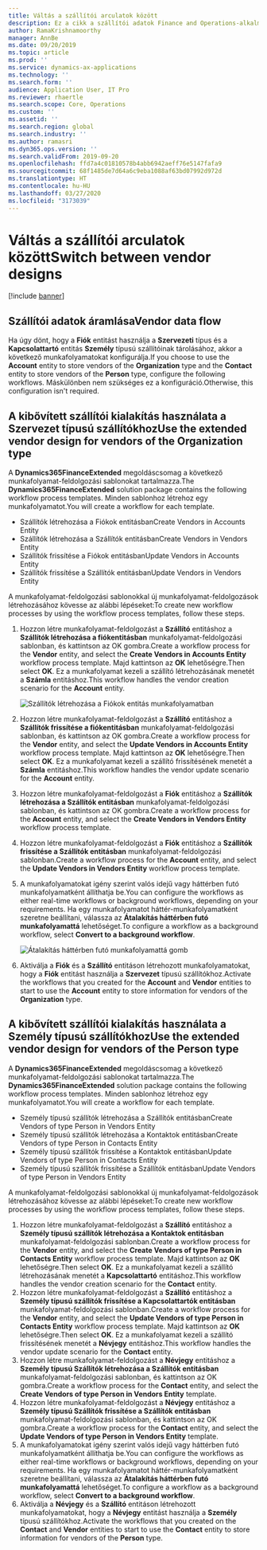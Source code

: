 ```yaml
---
title: Váltás a szállítói arculatok között
description: Ez a cikk a szállítói adatok Finance and Operations-alkalmazások és Common Data Service közötti integrációjának átváltási módjáról ad felvilágosítást.
author: RamaKrishnamoorthy
manager: AnnBe
ms.date: 09/20/2019
ms.topic: article
ms.prod: ''
ms.service: dynamics-ax-applications
ms.technology: ''
ms.search.form: ''
audience: Application User, IT Pro
ms.reviewer: rhaertle
ms.search.scope: Core, Operations
ms.custom: ''
ms.assetid: ''
ms.search.region: global
ms.search.industry: ''
ms.author: ramasri
ms.dyn365.ops.version: ''
ms.search.validFrom: 2019-09-20
ms.openlocfilehash: ffd7a4c01810578b4abb6942aeff76e5147fafa9
ms.sourcegitcommit: 68f1485de7d64a6c9eba1088af63bd07992d972d
ms.translationtype: HT
ms.contentlocale: hu-HU
ms.lasthandoff: 03/27/2020
ms.locfileid: "3173039"
---
```

# <a name="switch-between-vendor-designs"></a><span data-ttu-id="247d8-103">Váltás a szállítói arculatok között</span><span class="sxs-lookup"><span data-stu-id="247d8-103">Switch between vendor designs</span></span>

[!include [banner](../../includes/banner.md)]



## <a name="vendor-data-flow"></a><span data-ttu-id="247d8-104">Szállítói adatok áramlása</span><span class="sxs-lookup"><span data-stu-id="247d8-104">Vendor data flow</span></span> 

<span data-ttu-id="247d8-105">Ha úgy dönt, hogy a **Fiók** entitást használja a **Szervezeti** típus és a **Kapcsolattartó** entitás **Személy** típusú szállítóinak tárolásához, akkor a következő munkafolyamatokat konfigurálja.</span><span class="sxs-lookup"><span data-stu-id="247d8-105">If you choose to use the **Account** entity to store vendors of the **Organization** type and the **Contact** entity to store vendors of the **Person** type, configure the following workflows.</span></span> <span data-ttu-id="247d8-106">Máskülönben nem szükséges ez a konfiguráció.</span><span class="sxs-lookup"><span data-stu-id="247d8-106">Otherwise, this configuration isn't required.</span></span>

## <a name="use-the-extended-vendor-design-for-vendors-of-the-organization-type"></a><span data-ttu-id="247d8-107">A kibővített szállítói kialakítás használata a Szervezet típusú szállítókhoz</span><span class="sxs-lookup"><span data-stu-id="247d8-107">Use the extended vendor design for vendors of the Organization type</span></span>

<span data-ttu-id="247d8-108">A **Dynamics365FinanceExtended** megoldáscsomag a következő munkafolyamat-feldolgozási sablonokat tartalmazza.</span><span class="sxs-lookup"><span data-stu-id="247d8-108">The **Dynamics365FinanceExtended** solution package contains the following workflow process templates.</span></span> <span data-ttu-id="247d8-109">Minden sablonhoz létrehoz egy munkafolyamatot.</span><span class="sxs-lookup"><span data-stu-id="247d8-109">You will create a workflow for each template.</span></span>

+ <span data-ttu-id="247d8-110">Szállítók létrehozása a Fiókok entitásban</span><span class="sxs-lookup"><span data-stu-id="247d8-110">Create Vendors in Accounts Entity</span></span>
+ <span data-ttu-id="247d8-111">Szállítók létrehozása a Szállítók entitásban</span><span class="sxs-lookup"><span data-stu-id="247d8-111">Create Vendors in Vendors Entity</span></span>
+ <span data-ttu-id="247d8-112">Szállítók frissítése a Fiókok entitásban</span><span class="sxs-lookup"><span data-stu-id="247d8-112">Update Vendors in Accounts Entity</span></span>
+ <span data-ttu-id="247d8-113">Szállítók frissítése a Szállítók entitásban</span><span class="sxs-lookup"><span data-stu-id="247d8-113">Update Vendors in Vendors Entity</span></span>

<span data-ttu-id="247d8-114">A munkafolyamat-feldolgozási sablonokkal új munkafolyamat-feldolgozások létrehozásához kövesse az alábbi lépéseket:</span><span class="sxs-lookup"><span data-stu-id="247d8-114">To create new workflow processes by using the workflow process templates, follow these steps.</span></span>

1. <span data-ttu-id="247d8-115">Hozzon létre munkafolyamat-feldolgozást a **Szállító** entitáshoz a **Szállítók létrehozása a fiókentitásban** munkafolyamat-feldolgozási sablonban, és kattintson az OK gombra.</span><span class="sxs-lookup"><span data-stu-id="247d8-115">Create a workflow process for the **Vendor** entity, and select the **Create Vendors in Accounts Entity** workflow process template.</span></span> <span data-ttu-id="247d8-116">Majd kattintson az **OK** lehetőségre.</span><span class="sxs-lookup"><span data-stu-id="247d8-116">Then select **OK**.</span></span> <span data-ttu-id="247d8-117">Ez a munkafolyamat kezeli a szállító létrehozásának menetét a **Számla** entitáshoz.</span><span class="sxs-lookup"><span data-stu-id="247d8-117">This workflow handles the vendor creation scenario for the **Account** entity.</span></span>

    ![Szállítók létrehozása a Fiókok entitás munkafolyamatban](media/create_process.png)

2. <span data-ttu-id="247d8-119">Hozzon létre munkafolyamat-feldolgozást a **Szállító** entitáshoz a **Szállítók frissítése a fiókentitásban** munkafolyamat-feldolgozási sablonban, és kattintson az OK gombra.</span><span class="sxs-lookup"><span data-stu-id="247d8-119">Create a workflow process for the **Vendor** entity, and select the **Update Vendors in Accounts Entity** workflow process template.</span></span> <span data-ttu-id="247d8-120">Majd kattintson az **OK** lehetőségre.</span><span class="sxs-lookup"><span data-stu-id="247d8-120">Then select **OK**.</span></span> <span data-ttu-id="247d8-121">Ez a munkafolyamat kezeli a szállító frissítésének menetét a **Számla** entitáshoz.</span><span class="sxs-lookup"><span data-stu-id="247d8-121">This workflow handles the vendor update scenario for the **Account** entity.</span></span>
3. <span data-ttu-id="247d8-122">Hozzon létre munkafolyamat-feldolgozást a **Fiók** entitáshoz a **Szállítók létrehozása a Szállítók entitásban** munkafolyamat-feldolgozási sablonban, és kattintson az OK gombra.</span><span class="sxs-lookup"><span data-stu-id="247d8-122">Create a workflow process for the **Account** entity, and select the **Create Vendors in Vendors Entity** workflow process template.</span></span>
4. <span data-ttu-id="247d8-123">Hozzon létre munkafolyamat-feldolgozást a **Fiók** entitáshoz a **Szállítók frissítése a Szállítók entitásban** munkafolyamat-feldolgozási sablonban.</span><span class="sxs-lookup"><span data-stu-id="247d8-123">Create a workflow process for the **Account** entity, and select the **Update Vendors in Vendors Entity** workflow process template.</span></span>
5. <span data-ttu-id="247d8-124">A munkafolyamatokat igény szerint valós idejű vagy háttérben futó munkafolyamatként állíthatja be.</span><span class="sxs-lookup"><span data-stu-id="247d8-124">You can configure the workflows as either real-time workflows or background workflows, depending on your requirements.</span></span> <span data-ttu-id="247d8-125">Ha egy munkafolyamatot háttér-munkafolyamatként szeretne beállítani, válassza az **Átalakítás háttérben futó munkafolyamattá** lehetőséget.</span><span class="sxs-lookup"><span data-stu-id="247d8-125">To configure a workflow as a background workflow, select **Convert to a background workflow**.</span></span>

    ![Átalakítás háttérben futó munkafolyamattá gomb](media/background_workflow.png)

6. <span data-ttu-id="247d8-127">Aktiválja a **Fiók** és a **Szállító** entitáson létrehozott munkafolyamatokat, hogy a **Fiók** entitást használja a **Szervezet** típusú szállítókhoz.</span><span class="sxs-lookup"><span data-stu-id="247d8-127">Activate the workflows that you created for the **Account** and **Vendor** entities to start to use the **Account** entity to store information for vendors of the **Organization** type.</span></span>

## <a name="use-the-extended-vendor-design-for-vendors-of-the-person-type"></a><span data-ttu-id="247d8-128">A kibővített szállítói kialakítás használata a Személy típusú szállítókhoz</span><span class="sxs-lookup"><span data-stu-id="247d8-128">Use the extended vendor design for vendors of the Person type</span></span>

<span data-ttu-id="247d8-129">A **Dynamics365FinanceExtended** megoldáscsomag a következő munkafolyamat-feldolgozási sablonokat tartalmazza.</span><span class="sxs-lookup"><span data-stu-id="247d8-129">The **Dynamics365FinanceExtended** solution package contains the following workflow process templates.</span></span> <span data-ttu-id="247d8-130">Minden sablonhoz létrehoz egy munkafolyamatot.</span><span class="sxs-lookup"><span data-stu-id="247d8-130">You will create a workflow for each template.</span></span>

+ <span data-ttu-id="247d8-131">Személy típusú szállítók létrehozása a Szállítók entitásban</span><span class="sxs-lookup"><span data-stu-id="247d8-131">Create Vendors of type Person in Vendors Entity</span></span>
+ <span data-ttu-id="247d8-132">Személy típusú szállítók létrehozása a Kontaktok entitásban</span><span class="sxs-lookup"><span data-stu-id="247d8-132">Create Vendors of type Person in Contacts Entity</span></span>
+ <span data-ttu-id="247d8-133">Személy típusú szállítók frissítése a Kontaktok entitásban</span><span class="sxs-lookup"><span data-stu-id="247d8-133">Update Vendors of type Person in Contacts Entity</span></span>
+ <span data-ttu-id="247d8-134">Személy típusú szállítók frissítése a Szállítók entitásban</span><span class="sxs-lookup"><span data-stu-id="247d8-134">Update Vendors of type Person in Vendors Entity</span></span>

<span data-ttu-id="247d8-135">A munkafolyamat-feldolgozási sablonokkal új munkafolyamat-feldolgozások létrehozásához kövesse az alábbi lépéseket:</span><span class="sxs-lookup"><span data-stu-id="247d8-135">To create new workflow processes by using the workflow process templates, follow these steps.</span></span>

1. <span data-ttu-id="247d8-136">Hozzon létre munkafolyamat-feldolgozást a **Szállító** entitáshoz a **Személy típusú szállítók létrehozása a Kontaktok entitásban** munkafolyamat-feldolgozási sablonban.</span><span class="sxs-lookup"><span data-stu-id="247d8-136">Create a workflow process for the **Vendor** entity, and select the **Create Vendors of type Person in Contacts Entity** workflow process template.</span></span> <span data-ttu-id="247d8-137">Majd kattintson az **OK** lehetőségre.</span><span class="sxs-lookup"><span data-stu-id="247d8-137">Then select **OK**.</span></span> <span data-ttu-id="247d8-138">Ez a munkafolyamat kezeli a szállító létrehozásának menetét a **Kapcsolattartó** entitáshoz.</span><span class="sxs-lookup"><span data-stu-id="247d8-138">This workflow handles the vendor creation scenario for the **Contact** entity.</span></span>
2. <span data-ttu-id="247d8-139">Hozzon létre munkafolyamat-feldolgozást a **Szállító** entitáshoz a **Személy típusú szállítók frissítése a Kapcsolattartók entitásban** munkafolyamat-feldolgozási sablonban.</span><span class="sxs-lookup"><span data-stu-id="247d8-139">Create a workflow process for the **Vendor** entity, and select the **Update Vendors of type Person in Contacts Entity** workflow process template.</span></span> <span data-ttu-id="247d8-140">Majd kattintson az **OK** lehetőségre.</span><span class="sxs-lookup"><span data-stu-id="247d8-140">Then select **OK**.</span></span> <span data-ttu-id="247d8-141">Ez a munkafolyamat kezeli a szállító frissítésének menetét a **Névjegy** entitáshoz.</span><span class="sxs-lookup"><span data-stu-id="247d8-141">This workflow handles the vendor update scenario for the **Contact** entity.</span></span>
3. <span data-ttu-id="247d8-142">Hozzon létre munkafolyamat-feldolgozást a **Névjegy** entitáshoz a **Személy típusú Szállítók létrehozása a Szállítók entitásban** munkafolyamat-feldolgozási sablonban, és kattintson az OK gombra.</span><span class="sxs-lookup"><span data-stu-id="247d8-142">Create a workflow process for the **Contact** entity, and select the **Create Vendors of type Person in Vendors Entity** template.</span></span>
4. <span data-ttu-id="247d8-143">Hozzon létre munkafolyamat-feldolgozást a **Névjegy** entitáshoz a **Személy típusú Szállítók frissítése a Szállítók entitásban** munkafolyamat-feldolgozási sablonban, és kattintson az OK gombra.</span><span class="sxs-lookup"><span data-stu-id="247d8-143">Create a workflow process for the **Contact** entity, and select the **Update Vendors of type Person in Vendors Entity** template.</span></span>
5. <span data-ttu-id="247d8-144">A munkafolyamatokat igény szerint valós idejű vagy háttérben futó munkafolyamatként állíthatja be.</span><span class="sxs-lookup"><span data-stu-id="247d8-144">You can configure the workflows as either real-time workflows or background workflows, depending on your requirements.</span></span> <span data-ttu-id="247d8-145">Ha egy munkafolyamatot háttér-munkafolyamatként szeretne beállítani, válassza az **Átalakítás háttérben futó munkafolyamattá** lehetőséget.</span><span class="sxs-lookup"><span data-stu-id="247d8-145">To configure a workflow as a background workflow, select **Convert to a background workflow**.</span></span>
6. <span data-ttu-id="247d8-146">Aktiválja a **Névjegy** és a **Szállító** entitáson létrehozott munkafolyamatokat, hogy a **Névjegy** entitást használja a **Személy** típusú szállítókhoz.</span><span class="sxs-lookup"><span data-stu-id="247d8-146">Activate the workflows that you created on the **Contact** and **Vendor** entities to start to use the **Contact** entity to store information for vendors of the **Person** type.</span></span>
